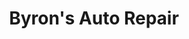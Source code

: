 ---
title: "Byron's Auto Repair"
url: /inver-grove-heights/byrons-auto-repair/
shop: Autowerkstatt
---